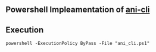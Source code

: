## Powershell Impleamentation of [ani-cli](https://github.com/pystardust/ani-cli)

## Execution
``powershell -ExecutionPolicy ByPass -File "ani_cli.ps1"``

